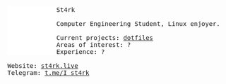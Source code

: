 <pre><a href="//......................................................................................................................................................................................................................................................................................................................................................................................................................................................................................................................................................................................................................................................................................................................................................................................................................................................................................................................................................................................................................................................................................................................................................................................................................................................................................................................................./......................................................................................................................................................................................................................................................................................................................................................................................................................................................................................................................................................................................................................................................................................................................................................................................................................................................................................................................................................................................................................................................................................................................................................................................................................................................................................................................................./flag{ĄPä&ǞŇǺHæuĤƔxƛƛŮċŊȪǚƗĈƐŲȀtàȫǚȦƕ(ƾƙ}/......................................................................................................................................................................................................................................................................................................................................................................................................................................................................................................................................................................................................................................................................................................................................................................................................................................................................................................................................................................................................................................................................................................................................................................................................................................................................................................................................."
><picture
><source width="22%" height="22%" media="(prefers-color-scheme: light)" srcset="ascii_light.svg" align="left"
><source width="22%" height="22%" media="(prefers-color-scheme: dark)" srcset="ascii_dark.svg" align="left"
><img width="22%" height="22%" src="ascii_light.svg" align="left"
></picture></a
>St4rk

Computer Engineering Student, Linux enjoyer.

Current projects: <a href="https://github.com/st4rk-7/dotfiles">dotfiles</a>  
Areas of interest: ?
Experience: ?  

Website: <a href="https://st4rk.live">st4rk.live</a>
Telegram: <a href="https://t.me/I_st4rk">t.me/I_st4rk</a></pre>
